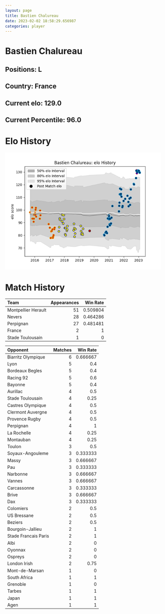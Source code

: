 ```yaml
---  
layout: page  
title: Bastien Chalureau  
date: 2023-02-02 18:58:29.656987  
categories: player  
---
```

# Bastien Chalureau

## Positions: L

## Country: France

## Current elo: 129.0

## Current Percentile: 96.0

# Elo History


![elo history](history_BastienChalureau.png)
# Match History


| Team                |   Appearances |   Win Rate |
|:--------------------|--------------:|-----------:|
| Montpellier Herault |            51 |   0.509804 |
| Nevers              |            28 |   0.464286 |
| Perpignan           |            27 |   0.481481 |
| France              |             2 |   1        |
| Stade Toulousain    |             1 |   0        |

| Opponent             |   Matches |   Win Rate |
|:---------------------|----------:|-----------:|
| Biarritz Olympique   |         6 |   0.666667 |
| Lyon                 |         5 |   0.4      |
| Bordeaux Begles      |         5 |   0.4      |
| Racing 92            |         5 |   0.6      |
| Bayonne              |         5 |   0.4      |
| Aurillac             |         4 |   0.5      |
| Stade Toulousain     |         4 |   0.25     |
| Castres Olympique    |         4 |   0.5      |
| Clermont Auvergne    |         4 |   0.5      |
| Provence Rugby       |         4 |   0.5      |
| Perpignan            |         4 |   1        |
| La Rochelle          |         4 |   0.25     |
| Montauban            |         4 |   0.25     |
| Toulon               |         3 |   0.5      |
| Soyaux-Angouleme     |         3 |   0.333333 |
| Massy                |         3 |   0.666667 |
| Pau                  |         3 |   0.333333 |
| Narbonne             |         3 |   0.666667 |
| Vannes               |         3 |   0.666667 |
| Carcassonne          |         3 |   0.333333 |
| Brive                |         3 |   0.666667 |
| Dax                  |         3 |   0.333333 |
| Colomiers            |         2 |   0.5      |
| US Bressane          |         2 |   0.5      |
| Beziers              |         2 |   0.5      |
| Bourgoin-Jallieu     |         2 |   1        |
| Stade Francais Paris |         2 |   1        |
| Albi                 |         2 |   0        |
| Oyonnax              |         2 |   0        |
| Ospreys              |         2 |   0        |
| London Irish         |         2 |   0.75     |
| Mont-de-Marsan       |         1 |   0        |
| South Africa         |         1 |   1        |
| Grenoble             |         1 |   0        |
| Tarbes               |         1 |   1        |
| Japan                |         1 |   1        |
| Agen                 |         1 |   1        |